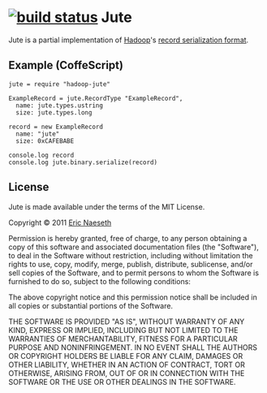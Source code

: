 [![build status](https://secure.travis-ci.org/enaeseth/node-jute.png)](http://travis-ci.org/enaeseth/node-jute)
Jute
====

Jute is a partial implementation of [Hadoop][hadoop]'s
[record serialization format][apache-jute]. 

Example (CoffeScript)
---------------------

    jute = require "hadoop-jute"

    ExampleRecord = jute.RecordType "ExampleRecord",
      name: jute.types.ustring
      size: jute.types.long

    record = new ExampleRecord
      name: "jute"
      size: 0xCAFEBABE

    console.log record
    console.log jute.binary.serialize(record)

[hadoop]: http://hadoop.apache.org/
[apache-jute]: http://java2s.com/Open-Source/Java-Document/Web-Crawler/nutch/org.apache.jute.htm

License
-------

Jute is made available under the terms of the MIT License.

Copyright © 2011 [Eric Naeseth][copyright_holder]

Permission is hereby granted, free of charge, to any person obtaining a copy
of this software and associated documentation files (the "Software"), to deal
in the Software without restriction, including without limitation the rights
to use, copy, modify, merge, publish, distribute, sublicense, and/or sell
copies of the Software, and to permit persons to whom the Software is
furnished to do so, subject to the following conditions:

The above copyright notice and this permission notice shall be included in
all copies or substantial portions of the Software.

THE SOFTWARE IS PROVIDED "AS IS", WITHOUT WARRANTY OF ANY KIND, EXPRESS OR
IMPLIED, INCLUDING BUT NOT LIMITED TO THE WARRANTIES OF MERCHANTABILITY,
FITNESS FOR A PARTICULAR PURPOSE AND NONINFRINGEMENT. IN NO EVENT SHALL THE
AUTHORS OR COPYRIGHT HOLDERS BE LIABLE FOR ANY CLAIM, DAMAGES OR OTHER
LIABILITY, WHETHER IN AN ACTION OF CONTRACT, TORT OR OTHERWISE, ARISING FROM,
OUT OF OR IN CONNECTION WITH THE SOFTWARE OR THE USE OR OTHER DEALINGS IN
THE SOFTWARE.

[copyright_holder]: http://github.com/enaeseth
